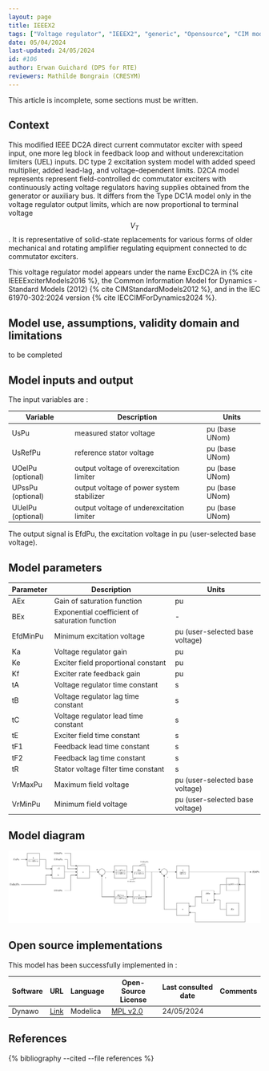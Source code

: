 ```yaml
---
layout: page
title: IEEEX2
tags: ["Voltage regulator", "IEEEX2", "generic", "Opensource", "CIM model", "RMS", "phasor", "MRL4", "Single phase", "ExcDC2A", "IEC", "dynawo", "#106"]
date: 05/04/2024
last-updated: 24/05/2024
id: #106
author: Erwan Guichard (DPS for RTE)
reviewers: Mathilde Bongrain (CRESYM)
---
```


This article is incomplete, some sections must be written.

## Context

This modified IEEE DC2A direct current commutator exciter with speed input, one more leg block in feedback loop and without underexcitation limiters (UEL) inputs. DC type 2 excitation system model with added speed multiplier, added lead-lag, and voltage-dependent limits. D2CA model represents represent field-controlled dc commutator exciters with continuously acting voltage regulators having supplies obtained from the generator or auxiliary bus. It differs from the Type DC1A model only in the voltage regulator output limits, which are now proportional to terminal voltage $$V_T$$. It is representative of solid-state replacements for various forms of older mechanical and rotating amplifier regulating equipment connected to dc commutator exciters.

This voltage regulator model appears under the name ExcDC2A in {% cite IEEEExciterModels2016 %}, the Common Information Model for Dynamics - Standard Models (2012) {% cite CIMStandardModels2012 %},  and in the IEC 61970-302:2024 version {% cite IECCIMForDynamics2024 %}.

## Model use, assumptions, validity domain and limitations

to be completed

## Model inputs and output

The input variables are :

| Variable | Description | Units |
|-----------|--------------| ------|
|UsPu |measured stator voltage |pu (base UNom)|
|UsRefPu |reference stator voltage |pu (base UNom)|
|UOelPu (optional) |output voltage of overexcitation limiter |pu (base UNom)|
|UPssPu (optional) |output voltage of power system stabilizer |pu (base UNom)|
|UUelPu (optional) |output voltage of underexcitation limiter |pu (base UNom)|

The output signal is EfdPu, the excitation voltage in pu (user-selected base voltage).

## Model parameters

| Parameter | Description | Units |
|-----------|--------------| ------|
|AEx |Gain of saturation function |pu|
|BEx |Exponential coefficient of saturation function |-|
|EfdMinPu |Minimum excitation voltage |pu (user-selected base voltage)|
|Ka |Voltage regulator gain |pu|
|Ke |Exciter field proportional constant |pu|
|Kf |Exciter rate feedback gain |pu|
|tA |Voltage regulator time constant |s|
|tB |Voltage regulator lag time constant |s|
|tC |Voltage regulator lead time constant |s|
|tE |Exciter field time constant |s|
|tF1 |Feedback lead time constant |s|
|tF2 |Feedback lag time constant |s|
|tR |Stator voltage filter time constant |s|
|VrMaxPu |Maximum field voltage |pu (user-selected base voltage)|
|VrMinPu |Minimum field voltage |pu (user-selected base voltage)|

## Model diagram

![IEEEX2](IEEEX2.drawio.svg)

## Open source implementations

This model has been successfully implemented in :

| Software      | URL | Language | Open-Source License | Last consulted date | Comments |
| ------------- | --- | -------- | ------------------- | ------------------- | -------- |
| Dynawo | [Link](https://github.com/dynawo/dynawo) | Modelica | [MPL v2.0](https://www.mozilla.org/en-US/MPL/2.0/)  | 24/05/2024 |  |

## References

{% bibliography --cited --file references  %}
